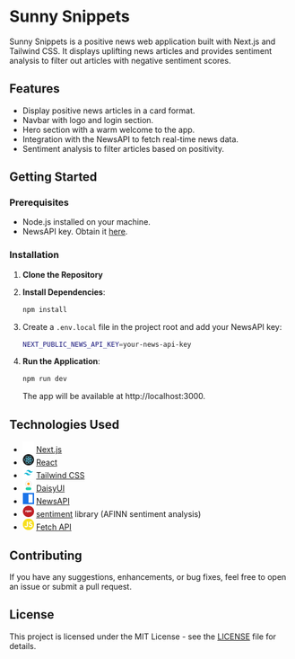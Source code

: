 # Sunny Snippets

Sunny Snippets is a positive news web application built with Next.js and Tailwind CSS. It displays uplifting news articles and provides sentiment analysis to filter out articles with negative sentiment scores.

## Features

- Display positive news articles in a card format.
- Navbar with logo and login section.
- Hero section with a warm welcome to the app.
- Integration with the NewsAPI to fetch real-time news data.
- Sentiment analysis to filter articles based on positivity.

## Getting Started

### Prerequisites

- Node.js installed on your machine.
- NewsAPI key. Obtain it [here](https://newsapi.org/).

### Installation

1. **Clone the Repository**

2. **Install Dependencies**:

   ```bash
   npm install
   ```

3. Create a `.env.local` file in the project root and add your NewsAPI key:

   ```bash
   NEXT_PUBLIC_NEWS_API_KEY=your-news-api-key
   ```

4. **Run the Application**:

   ```bash
   npm run dev
   ```

   The app will be available at http://localhost:3000.

## Technologies Used

- <img src="./images/nextjs-logo.png" alt="Next.js Logo" height="20" width="20"/> [Next.js](https://nextjs.org/)
- <img src="./images/react-logo.png" alt="React Logo" height="20" width="20"/> [React](https://reactjs.org/)
- <img src="./images/tailwindcss-logo.png" alt="Tailwind CSS Logo" height="20" width="20"/> [Tailwind CSS](https://tailwindcss.com/)
- <img src="./images/daisyUI-logo.png" alt="DaisyUI Logo" height="20" width="20"/> [DaisyUI](https://daisyui.com/)
- <img src="./images/newsapi-logo.png" alt="JS Logo" height="20" width="20"/> [NewsAPI](https://newsapi.org/)
- <img src="./images/npm-logo.png" alt="Sentiment Logo" height="20" width="20"/> [sentiment](https://www.npmjs.com/package/sentiment) library (AFINN sentiment analysis)
- <img src="./images/js-logo.png" alt="JS Logo" height="20" width="20"/> [Fetch API](https://developer.mozilla.org/en-US/docs/Web/API/Fetch_API)

## Contributing

If you have any suggestions, enhancements, or bug fixes, feel free to open an issue or submit a pull request.

## License

This project is licensed under the MIT License - see the [LICENSE](LICENSE) file for details.
